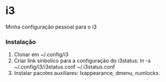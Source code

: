 # i3

Minha configuração pessoal para o i3

### Instalação
1. Clonar em ~/.config/i3
2. Criar link sinbolico para a configuração do i3status: ln -s ~/.config/i3/i3status.conf ~/.i3status.conf
3. Instalar pacotes auxiliares: lxappearance, dmenu, numlockx.
